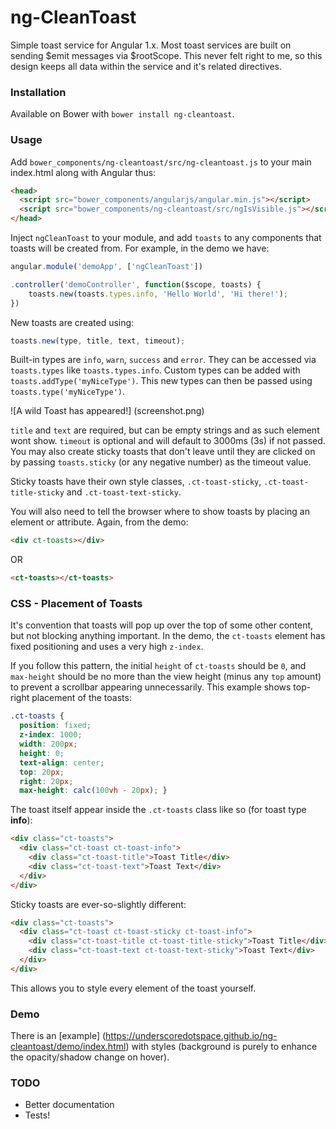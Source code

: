 # ng-CleanToast

Simple toast service for Angular 1.x. Most toast services are built on sending $emit messages via $rootScope. This never felt right to me, so this design keeps all data within the service and it's related directives. 

### Installation
Available on Bower with `bower install ng-cleantoast`. 

### Usage
Add `bower_components/ng-cleantoast/src/ng-cleantoast.js` to your main index.html along with Angular thus: 

````html
<head>
  <script src="bower_components/angularjs/angular.min.js"></script>
  <script src="bower_components/ng-cleantoast/src/ngIsVisible.js"></script>
</head>
````

Inject `ngCleanToast` to your module, and add `toasts` to any components that toasts will be created from. For example, in the demo we have: 

````javascript
angular.module('demoApp', ['ngCleanToast'])

.controller('demoController', function($scope, toasts) {
    toasts.new(toasts.types.info, 'Hello World', 'Hi there!');
})
````

New toasts are created using: 

````javascript
toasts.new(type, title, text, timeout);
````

Built-in types are `info`, `warn`, `success` and `error`. They can be accessed via `toasts.types` like `toasts.types.info`. Custom types can be added with `toasts.addType('myNiceType')`. This new types can then be passed using `toasts.type('myNiceType')`.

![A wild Toast has appeared!] (screenshot.png)

`title` and `text` are required, but can be empty strings and as such element wont show. `timeout` is optional and will default to 3000ms (3s) if not passed. You may also create sticky toasts that don't leave until they are clicked on by passing `toasts.sticky` (or any negative number) as the timeout value. 

Sticky toasts have their own style classes, `.ct-toast-sticky`, `.ct-toast-title-sticky` and `.ct-toast-text-sticky`. 

You will also need to tell the browser where to show toasts by placing an element or attribute. Again, from the demo: 

````html
<div ct-toasts></div>
````

OR

````html
<ct-toasts></ct-toasts>
````

### CSS - Placement of Toasts
It's convention that  toasts will pop up over the top of some other content, but not blocking anything important. In the demo, the `ct-toasts` element has fixed positioning and uses a very high `z-index`. 

If you follow this pattern, the initial `height` of `ct-toasts` should be `0`, and `max-height` should be no more than the view height (minus any `top` amount) to prevent a scrollbar appearing unnecessarily. This example shows top-right placement of the toasts: 

````css
.ct-toasts {
  position: fixed;
  z-index: 1000;
  width: 200px;
  height: 0;
  text-align: center;
  top: 20px;
  right: 20px;
  max-height: calc(100vh - 20px); }
````

The toast itself appear inside the `.ct-toasts` class like so (for toast type **info**): 

````HTML
<div class="ct-toasts">
  <div class="ct-toast ct-toast-info">
    <div class="ct-toast-title">Toast Title</div>
    <div class="ct-toast-text">Toast Text</div>
  </div>
</div>
````

Sticky toasts are ever-so-slightly different: 

````HTML
<div class="ct-toasts">
  <div class="ct-toast ct-toast-sticky ct-toast-info">
    <div class="ct-toast-title ct-toast-title-sticky">Toast Title</div>
    <div class="ct-toast-text ct-toast-text-sticky">Toast Text</div>
  </div>
</div>
````

This allows you to style every element of the toast yourself. 

### Demo
There is an [example] (https://underscoredotspace.github.io/ng-cleantoast/demo/index.html) with styles (background is purely to enhance the opacity/shadow change on hover). 

### TODO
- Better documentation
- Tests!